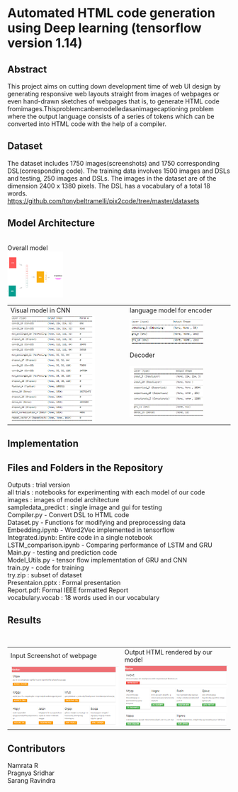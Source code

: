 # Automated HTML code generation using Deep learning (tensorflow version 1.14)

## Abstract
This project aims on cutting down development time of web UI design by generating responsive web layouts straight from images of webpages or even hand-drawn sketches of webpages that is, to generate HTML code fromimages.Thisproblemcanbemodelledasanimagecaptioning problem where the output language consists of a series of tokens which can be converted into HTML code with the help of a compiler.

## Dataset
The dataset includes 1750 images(screenshots) and 1750 corresponding DSL(corresponding code). The training data involves 1500 images and DSLs and testing, 250 images and DSLs. The images in the dataset are of the dimension 2400 x 1380 pixels. The DSL has a vocabulary of a total 18 words.
</br>
https://github.com/tonybeltramelli/pix2code/tree/master/datasets

## Model Architecture
</br>
Overall model
</br>
<img src="/images/overall.png" width="25%" height="25%"/>
</br>
<table>
 <tr>
  <td>Visual model in CNN</td>
  <td>language model for encoder</td>
 <tr>
 <tr>
  <td rowspan=3><img src="/images/cnn.PNG" width="75%" height="75%"/></td>
  <td><img src="/images/encoder.PNG" width="75%" height="75%"/></td>
 </tr>
 <tr>
  <td>Decoder</td>
 </tr>
 <tr>
  <td><img src="/images/decoder.PNG" width="75%" height="75%"/></td>
 </tr>
</table>

## Implementation

## Files and Folders in the Repository
Outputs : trial version</br>
all trials : notebooks for experimenting with each model of our code</br>
images : images of model architecture</br>
sampledata_predict : single image and gui for testing</br>
Compiler.py - Convert DSL to HTML code</br>
Dataset.py - Functions for modifying and preprocessing data</br>
Embedding.ipynb - Word2Vec implemented in tensorflow</br>
Integrated.ipynb: Entire code in a single notebook</br>
LSTM_comparison.ipynb - Comparing performance of LSTM and GRU</br>
Main.py - testing and prediction code</br>
Model_Utils.py - tensor flow implementation of GRU and CNN</br>
train.py - code for training</br>
try.zip : subset of dataset</br>
Presentaion.pptx : Formal presentation</br>
Report.pdf: Formal IEEE formatted Report</br>
vocabulary.vocab : 18 words used in our vocabulary</br>

## Results
</br>
<table>
 <tr>
  <td>Input Screenshot of webpage</td>
  <td>Output HTML rendered by our model</td>
 </tr>
 <tr>
  <td><img src="/images/try_done.PNG"/></td>
  <td><img src="/images/test_done.PNG"/></td>
 </tr>
 </table>


## Contributors
Namrata R</br>
Pragnya Sridhar</br>
Sarang Ravindra
